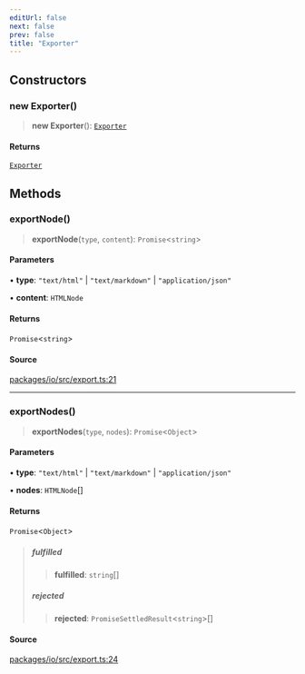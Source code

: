```yaml
---
editUrl: false
next: false
prev: false
title: "Exporter"
---
```


## Constructors

### new Exporter()

> **new Exporter**(): [`Exporter`](Exporter.md)

#### Returns

[`Exporter`](Exporter.md)

## Methods

### exportNode()

> **exportNode**(`type`, `content`): `Promise`\<`string`\>

#### Parameters

• **type**: `"text/html"` \| `"text/markdown"` \| `"application/json"`

• **content**: `HTMLNode`

#### Returns

`Promise`\<`string`\>

#### Source

[packages/io/src/export.ts:21](https://github.com/nodenogg-in/alpha-p2p/blob/d3c0d0ee190bdee84f8272463e9c5efc8c84f42d/packages/io/src/export.ts#L21)

***

### exportNodes()

> **exportNodes**(`type`, `nodes`): `Promise`\<`Object`\>

#### Parameters

• **type**: `"text/html"` \| `"text/markdown"` \| `"application/json"`

• **nodes**: `HTMLNode`[]

#### Returns

`Promise`\<`Object`\>

> ##### fulfilled
>
> > **fulfilled**: `string`[]
>
> ##### rejected
>
> > **rejected**: `PromiseSettledResult`\<`string`\>[]
>

#### Source

[packages/io/src/export.ts:24](https://github.com/nodenogg-in/alpha-p2p/blob/d3c0d0ee190bdee84f8272463e9c5efc8c84f42d/packages/io/src/export.ts#L24)
